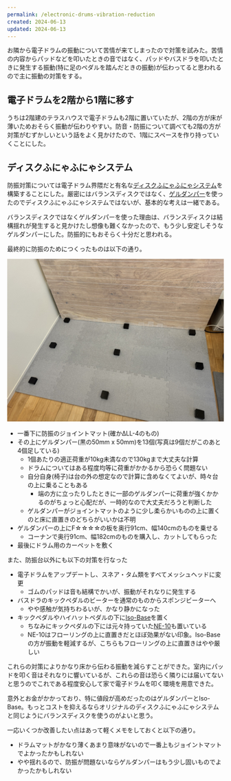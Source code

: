 ```yaml
---
permalink: /electronic-drums-vibration-reduction
created: 2024-06-13
updated: 2024-06-13
---
```

お隣から電子ドラムの振動について苦情が来てしまったので対策を試みた。苦情の内容からパッドなどを叩いたときの音ではなく、パッドやバスドラを叩いたときに発生する振動(特に足のペダルを踏んだときの振動)が伝わってると思われるので主に振動の対策をする。

## 電子ドラムを2階から1階に移す

うちは2階建のテラスハウスで電子ドラムも2階に置いていたが、2階の方が床が薄いためおそらく振動が伝わりやすい。防音・防振について調べても2階の方が対策がむずかしいという話をよく見かけたので、1階にスペースを作り持っていくことにした。

## ディスクふにゃふにゃシステム

防振対策については電子ドラム界隈だと有名な[ディスクふにゃふにゃシステム](https://dtxmania.net/documents/dfs/)を構築することにした。厳密にはバランスディスクではなく、[ゲルダンパー](https://www.exseal.jp/products/detail/383)を使ったのでディスクふにゃふにゃシステムではないが、基本的な考えは一緒である。

バランスディスクではなくゲルダンパーを使った理由は、バランスディスクは結構揺れが発生すると見かけたし想像も難くなかったので、もう少し安定しそうなゲルダンパーにした。防振的にもおそらく十分だと思われる。

最終的に防振のためにつくったものは以下の通り。

![](/assets/images/ドラム防振台.jpg)

- 一番下に防振のジョイントマット(確かΔLL-4のもの)
- その上にゲルダンパー(黒の50mm x 50mm)を13個(写真は9個だがこのあと4個足している)
	- 1個あたりの適正荷重が10kg未満なので130kgまで大丈夫な計算
	- ドラムについてはある程度均等に荷重がかかるから恐らく問題ない
	- 自分自身(椅子)は台の外の想定なので計算に含めなくてよいが、時々台の上に乗ることもある
		- 端の方に立ったりしたときに一部のゲルダンパーに荷重が強くかかるのがちょっと心配だが、一時的なので大丈夫だろうと判断した
	- ゲルダンパーがジョイントマットのように少し柔らかいものの上に置くのと床に直置きのどちらがいいかは不明
- ゲルダンパーの上にF☆☆☆☆の板を奥行91cm、幅140cmのものを乗せる
	- コーナンで奥行91cm、幅182cmのものを購入し、カットしてもらった
- 最後にドラム用のカーペットを敷く

また、防振台以外にも以下の対策を行なった

- 電子ドラムをアップデートし、スネア・タム類をすべてメッシュヘッドに変更
	- ゴムのパッドは音も結構でかいが、振動がそれなりに発生する
- バスドラのキックペダルのビーターを通常のものからスポンジビーターへ
	- やや感触が気持ちわるいが、かなり静かになった
- キックペダルやハイハットペダルの下に[Iso-Base](https://www.tama.com/jp/products/detail/tibp1.html)を置く
	- ちなみにキックペダルの下には元々持っていた[NE-10](https://www.roland.com/jp/products/NE-10/)も置いている
	- NE-10はフローリングの上に直置きだとほぼ効果がない印象。Iso-Baseの方が振動を軽減するが、こちらもフローリングの上に直置きはやや厳しい

これらの対策によりかなり床から伝わる振動を減らすことができた。室内にパッドを叩く音はそれなりに響いているが、これらの音は恐らく隣りには届いてないと思うのでこれである程度安心して家で電子ドラムを叩く環境を用意できた。

意外とお金がかかっており、特に値段が高めだったのはゲルダンパーとIso-Base。もっとコストを抑えるならオリジナルのディスクふにゃふにゃシステムと同じようにバランスディスクを使うのがよいと思う。

一応いくつか改善したい点はあって軽くメモをしておくと以下の通り。

- ドラムマットがかなり薄くあまり意味がないので一番上もジョイントマットでよかったかもしれない
- やや揺れるので、防振が問題ないならゲルダンパーはもう少し固いものでよかったかもしれない